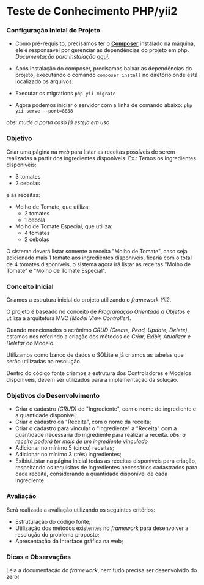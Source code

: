 # Teste de Conhecimento PHP/yii2

### Configuração Inicial do Projeto

- Como pré-requisito, precisamos ter o **[Composer](https://getcomposer.org/)** instalado na máquina, ele é responsável por gerenciar as dependências do projeto em php. *Documentação para instalação [aqui](https://getcomposer.org/doc/00-intro.md#installation-linux-unix-macos).*

- Após instalação do composer, precisamos baixar as dependências do projeto, executando o comando `composer install` no diretório onde está localizado os arquivos.

- Executar os migrations
`php yii migrate`

- Agora podemos iniciar o servidor com a linha de comando abaixo:
`php yii serve --port=8888`

*obs: mude a porta caso já esteja em uso*

### Objetivo

Criar uma página na *web* para listar as receitas possíveis de serem realizadas a partir dos ingredientes disponíveis. Ex.:
Temos os ingredientes disponíveis:
- 3 tomates
- 2 cebolas

e as receitas:
- Molho de Tomate, que utiliza:
	- 2 tomates
	- 1 cebola
- Molho de Tomate Especial, que utiliza:
	- 4 tomates
	- 2 cebolas

O sistema deverá listar somente a receita "Molho de Tomate", caso seja adicionado mais 1 tomate aos ingredientes disponíveis, ficaria com o total de 4 tomates disponíveis, o sistema agora irá listar as receitas "Molho de Tomate" e "Molho de Tomate Especial".

### Conceito Inicial
Criamos a estrutura inicial do projeto utilizando o *framework Yii2*.

O projeto é baseado no conceito de *Programação Orientada a Objetos* e utiliza a arquitetura MVC *(Model View Controller)*.

Quando mencionados o acrônimo *CRUD (Create, Read, Update, Delete)*, estamos nos referindo a criação dos métodos de *Criar, Exibir, Atualizar e Deletar* do Modelo.

Utilizamos como banco de dados o SQLite e já criamos as tabelas que serão utilizadas na resolução.

Dentro do código fonte criamos a estrutura dos Controladores e Modelos disponíveis, devem ser utilizados para a implementação da solução.

### Objetivos do Desenvolvimento
- Criar o cadastro *(CRUD)* do "Ingrediente", com o nome do ingrediente e a quantidade disponível;
- Criar o cadastro da "Receita", com o nome da receita;
- Criar o cadastro para vincular o "Ingrediente" a "Receita" com a quantidade necessária do ingrediente para realizar a receita.
*obs: a receita poderá ter mais de um ingrediente vinculado*
- Adicionar no mínimo 5 (cinco) receitas;
- Adicionar no mínimo 3 (três) ingredientes;
- Exibir/Listar na página inicial todas as receitas disponíveis para criação, respeitando os requisitos de ingredientes necessários cadastrados para cada receita, considerando a quantidade disponível de cada ingrediente.

### Avaliação
Será realizada a avaliação utilizando os seguintes critérios:
- Estruturação do código fonte;
- Utilização dos métodos existentes no *framework* para desenvolver a resolução do problema proposto;
- Apresentação da Interface gráfica na web;

### Dicas e Observações
Leia a documentação do *framework*, nem tudo precisa ser desenvolvido do zero!
